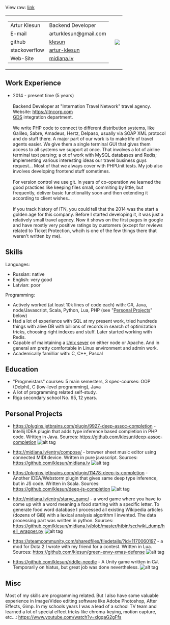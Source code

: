 
[//]: # (You can look at rendered version of this document at https://github.com/klesun/midiana.lv/blob/master/entry/public_personal/arur_klesun_cv.md)

View raw: [link](https://raw.githubusercontent.com/klesun/midiana.lv/master/entry/public_personal/arur_klesun_cv.md)

<table><tr>
	<td><table>
		<tr><td> Artur Klesun  </td><td> Backend Developer                                                               </td></tr>
		<tr><td> E-mail        </td><td> arturklesun@gmail.com                                                           </td></tr>
		<tr><td> github        </td><td> <a href="https://github.com/klesun">klesun</a>                                  </td></tr>
		<tr><td> stackoverflow </td><td> <a href="https://stackoverflow.com/users/2750743/artur-klesun">artur-klesun</a> </td></tr>
		<tr><td> Web-Site      </td><td> <a href="https://midiana.lv">midiana.lv</a>                                     </td></tr>
	</table></td>
	<td><img src="https://user-images.githubusercontent.com/5202330/38005603-08518c7c-324a-11e8-9531-fb23edb76b3a.jpg" align="right"/></td>
</tr></table>

 Work Experience
----------------

- 2014 - present time (5 years)<br/><br/>
    Backend Developer at "Internation Travel Network" travel agency.<br/>
    Website: https://itncorp.com<br/>
    [GDS](https://en.wikipedia.org/wiki/Global_distribution_system) integration department.<br/><br/>
     We write PHP code to connect to different distribution systems, like Galileo, 
    Sabre, Amadeus, Hertz, Delpaso, usually via SOAP XML protocol and do stuff there. 
    A major part of our work is to make life of travel agents easier.
    We give them a single terminal GUI that gives them access to all systems we support 
    at once. That involves a lot of  airline terminal text parsing; a ot of work with 
    MySQL databases and Redis; implementing various interesting ideas our travel business guys 
    request... Most of that we always cover with PHPUnit tests. My job also involves 
    developing frontend stuff sometimes.<br/><br/>
     For version control we use git. In years of co-operation we learned the good 
    practices like keeping files small, commiting by little, but frequently, deliver 
    basic functionality soon and then extending it according to client wishes...<br/>
    <br/>
    If you track history of ITN, you could tell that the 2014 was the start a golden age for 
    this company. Before I started developing it, it was just a relatively small travel agency. 
    Now it shows on the first pages in google and have mostly very positive ratings by customers 
    (except for reviews related to Ticket Protection, whcih is one of the few things there that weren't written by me).

 Skills
--------
Languages:
- Russian: native
- English: very good
- Latvian: poor

Programming:
- Actively worked (at least 10k lines of code each) with: C#, Java, node/Javascript, Scala, Python, Lua, PHP
(see "[Personal Projects](#user-content-personal-projects)" below)
- Had a lot of experience with SQL at my present work, tried hundreds things with alive DB with billions of
records in search of optimization tricks, choosing right indexes and stuff. Later started working with Redis.
- Capable of maintaining a [Unix sever](https://midiana.lv/entry/denisbook/views/) on either node or Apache. And in general am pretty comfortable in Linux environment and admin work.
- Academically familliar with: C, C++, Pascal

 Education
-----------

- "Progmeistars" courses: 5 main semesters, 3 spec-courses: OOP (Delphi), C (low-level programming), Java
- A lot of programming related self-study.
- Riga secondary school No. 65, 12 years.

 Personal Projects
-------------------

- https://plugins.jetbrains.com/plugin/9927-deep-assoc-completion - Intellij IDEA plugin that adds type inference based completion in PHP code. 
Written in Java.
Sources: https://github.com/klesun/deep-assoc-completion
![alt tag](https://raw.githubusercontent.com/klesun/phpstorm-deep-keys/master/imgs/screenshot.png)

- http://midiana.lv/entry/compose/ - browser sheet music editor using connected MIDI device. Written in pure javascript. 
Sources: https://github.com/klesun/midiana.lv
![alt tag](https://github.com/klesun/midiana.lv/raw/master/screenshot_compose.png)

- https://plugins.jetbrains.com/plugin/11478-deep-js-completion - Another IDEA/Webstorm plugin that gives same deep type inference, but in JS code. 
Written in Scala.
Sources: https://github.com/klesun/deep-js-completion
![alt tag](https://user-images.githubusercontent.com/5202330/50492169-c01e0400-0a1e-11e9-9eff-44d2cfebe09b.png)

- http://midiana.lv/entry/starve_game/ - a word game where you have to come up with a word meaning a food starting with a specific letter. 
To generate food word database I processed all existing Wikipedia articles (dozens of GiB) with a lexical analysis algorithm I invented. 
The data processing part was written in python.
Sources: https://github.com/klesun/midiana.lv/blob/master/htbin/scr/wiki_dump/hell_wrapper.py
![alt tag](https://cloud.githubusercontent.com/assets/5202330/26429290/babeb7f2-40ee-11e7-98e0-ab4b04306c41.png)

- https://steamcommunity.com/sharedfiles/filedetails/?id=1170060197 - a mod for Dota 2 I wrote with my friend for a contest. Written in Lua.
Sources: https://github.com/klesun/green-envy-xmas-defense
![alt tag](https://steamuserimages-a.akamaihd.net/ugc/867368888873667911/D53C89CC75A47AC50C09409D0BFBA4CF97242F80/)

- https://github.com/klesun/riddle-needle - A Unity game written in C#. Temporarily on hiatus, but great job was done nevertheless.
![alt tag](https://github.com/klesun/riddle-needle/blob/master/screenshots/village.png?raw=true)

 Misc
------

Most of my skills are programming related. But I also have some valuable experience in Image/Video editing 
software like Adobe Photoshop, After Effects, Gimp. In my schools years I was a lead of a school TV team 
and learned a lot of special effect tricks like chroma-keying, motion capture, etc...:
https://www.youtube.com/watch?v=xlgqaG2gFfs
